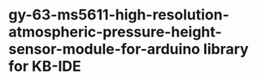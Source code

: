 # gy-63-ms5611-high-resolution-atmospheric-pressure-height-sensor-module-for-arduino library for KB-IDE
